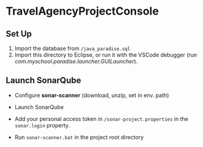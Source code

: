 # TravelAgencyProjectConsole

## Set Up

1. Import the database from `/java_paradise.sql`
2. Import this directory to Eclipse, or run it with the VSCode debugger (run *com.myschool.paradise.launcher.GUILauncher*).

## Launch SonarQube

* Configure **sonar-scanner** (download, unzip, set in env. path)
* Launch SonarQube

* Add your personal access token in `/sonar-project.properties` in the `sonar.login` property.
* Run `sonar-scanner.bat` in the project root directory
